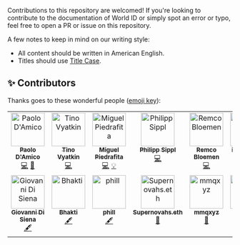 Contributions to this repository are welcomed! If you're looking to contribute to the documentation of World ID or simply spot an error or typo, feel free to open a PR or issue on this repository.

A few notes to keep in mind on our writing style:

-   All content should be written in American English.
-   Titles should use [Title Case](https://apastyle.apa.org/style-grammar-guidelines/capitalization/title-case).

## ✨ Contributors

Thanks goes to these wonderful people ([emoji key](https://allcontributors.org/docs/en/emoji-key)):

<!-- cSpell:disable -->
<!-- ALL-CONTRIBUTORS-LIST:START - Do not remove or modify this section -->
<!-- prettier-ignore-start -->
<!-- markdownlint-disable -->
<table>
  <tbody>
    <tr>
      <td align="center" valign="top" width="14.28%"><a href="https://github.com/paolodamico"><img src="https://avatars.githubusercontent.com/u/5864173?v=4?s=75" width="75px;" alt="Paolo D'Amico"/><br /><sub><b>Paolo D'Amico</b></sub></a><br /><a href="https://github.com/worldcoin/world-id-docs/commits?author=paolodamico" title="Code">💻</a> <a href="https://github.com/worldcoin/world-id-docs/commits?author=paolodamico" title="Documentation">📖</a></td>
      <td align="center" valign="top" width="14.28%"><a href="https://github.com/tino-otto"><img src="https://avatars.githubusercontent.com/u/101298311?v=4?s=75" width="75px;" alt="Tino Vyatkin"/><br /><sub><b>Tino Vyatkin</b></sub></a><br /><a href="https://github.com/worldcoin/world-id-docs/commits?author=tino-otto" title="Code">💻</a></td>
      <td align="center" valign="top" width="14.28%"><a href="https://miguelpiedrafita.com/"><img src="https://avatars.githubusercontent.com/u/23558090?v=4?s=75" width="75px;" alt="Miguel Piedrafita"/><br /><sub><b>Miguel Piedrafita</b></sub></a><br /><a href="https://github.com/worldcoin/world-id-docs/commits?author=m1guelpf" title="Code">💻</a> <a href="#example-m1guelpf" title="Examples">💡</a></td>
      <td align="center" valign="top" width="14.28%"><a href="https://github.com/philsippl"><img src="https://avatars.githubusercontent.com/u/15144388?v=4?s=75" width="75px;" alt="Philipp Sippl"/><br /><sub><b>Philipp Sippl</b></sub></a><br /><a href="https://github.com/worldcoin/world-id-docs/commits?author=philsippl" title="Code">💻</a></td>
      <td align="center" valign="top" width="14.28%"><a href="https://xn--2-umb.com/"><img src="https://avatars.githubusercontent.com/u/4532328?v=4?s=75" width="75px;" alt="Remco Bloemen"/><br /><sub><b>Remco Bloemen</b></sub></a><br /><a href="https://github.com/worldcoin/world-id-docs/commits?author=recmo" title="Code">💻</a></td>
      <td align="center" valign="top" width="14.28%"><a href="https://github.com/igorosip0v"><img src="https://avatars.githubusercontent.com/u/89008845?v=4?s=75" width="75px;" alt="igorosip0v"/><br /><sub><b>igorosip0v</b></sub></a><br /><a href="https://github.com/worldcoin/world-id-docs/commits?author=igorosip0v" title="Code">💻</a></td>
      <td align="center" valign="top" width="14.28%"><a href="https://polesov.com/"><img src="https://avatars.githubusercontent.com/u/394168?v=4?s=75" width="75px;" alt="Alexander Polesov"/><br /><sub><b>Alexander Polesov</b></sub></a><br /><a href="https://github.com/worldcoin/world-id-docs/commits?author=flyin" title="Code">💻</a></td>
    </tr>
    <tr>
      <td align="center" valign="top" width="14.28%"><a href="https://github.com/giovannidisiena"><img src="https://avatars.githubusercontent.com/u/22510773?v=4?s=75" width="75px;" alt="Giovanni Di Siena"/><br /><sub><b>Giovanni Di Siena</b></sub></a><br /><a href="#content-giovannidisiena" title="Content">🖋</a></td>
      <td align="center" valign="top" width="14.28%"><a href="https://github.com/Bhakti087"><img src="https://avatars.githubusercontent.com/u/76544741?v=4?s=75" width="75px;" alt="Bhakti"/><br /><sub><b>Bhakti</b></sub></a><br /><a href="#content-Bhakti087" title="Content">🖋</a></td>
      <td align="center" valign="top" width="14.28%"><a href="https://github.com/6str"><img src="https://avatars.githubusercontent.com/u/56482955?v=4?s=75" width="75px;" alt="phill"/><br /><sub><b>phill</b></sub></a><br /><a href="#content-6str" title="Content">🖋</a></td>
      <td align="center" valign="top" width="14.28%"><a href="https://supernovahs-com.vercel.app/"><img src="https://avatars.githubusercontent.com/u/91280922?v=4?s=75" width="75px;" alt="Supernovahs.eth"/><br /><sub><b>Supernovahs.eth</b></sub></a><br /><a href="https://github.com/worldcoin/world-id-docs/commits?author=supernovahs" title="Documentation">📖</a></td>
      <td align="center" valign="top" width="14.28%"><a href="https://github.com/mmqxyz"><img src="https://avatars.githubusercontent.com/u/127844428?v=4?s=75" width="75px;" alt="mmqxyz"/><br /><sub><b>mmqxyz</b></sub></a><br /><a href="https://github.com/worldcoin/world-id-docs/commits?author=mmqxyz" title="Documentation">📖</a></td>
      <td align="center" valign="top" width="14.28%"><a href="https://github.com/lucemans"><img src="https://avatars.githubusercontent.com/u/10339043?v=4?s=75" width="75px;" alt="Luc"/><br /><sub><b>Luc</b></sub></a><br /><a href="https://github.com/worldcoin/world-id-docs/commits?author=lucemans" title="Documentation">📖</a></td>
      <td align="center" valign="top" width="14.28%"><a href="https://maxp.co/"><img src="https://avatars.githubusercontent.com/u/19291506?v=4?s=75" width="75px;" alt="Max Petretta"/><br /><sub><b>Max Petretta</b></sub></a><br /><a href="https://github.com/worldcoin/world-id-docs/commits?author=maxpetretta" title="Code">💻</a></td>
    </tr>
  </tbody>
</table>

<!-- markdownlint-restore -->
<!-- prettier-ignore-end -->

<!-- ALL-CONTRIBUTORS-LIST:END -->
